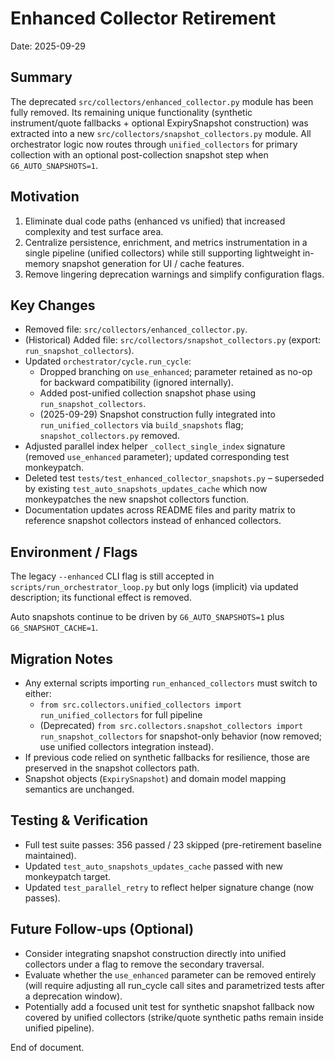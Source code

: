 Enhanced Collector Retirement
=============================

Date: 2025-09-29

Summary
-------
The deprecated `src/collectors/enhanced_collector.py` module has been fully
removed. Its remaining unique functionality (synthetic instrument/quote
fallbacks + optional ExpirySnapshot construction) was extracted into a new
`src/collectors/snapshot_collectors.py` module. All orchestrator logic now
routes through `unified_collectors` for primary collection with an optional
post-collection snapshot step when `G6_AUTO_SNAPSHOTS=1`.

Motivation
----------
1. Eliminate dual code paths (enhanced vs unified) that increased complexity
   and test surface area.
2. Centralize persistence, enrichment, and metrics instrumentation in a single
   pipeline (unified collectors) while still supporting lightweight in-memory
   snapshot generation for UI / cache features.
3. Remove lingering deprecation warnings and simplify configuration flags.

Key Changes
-----------
* Removed file: `src/collectors/enhanced_collector.py`.
* (Historical) Added file: `src/collectors/snapshot_collectors.py` (export: `run_snapshot_collectors`).
* Updated `orchestrator/cycle.run_cycle`:
  - Dropped branching on `use_enhanced`; parameter retained as no-op for
    backward compatibility (ignored internally).
  - Added post-unified collection snapshot phase using `run_snapshot_collectors`.
  - (2025-09-29) Snapshot construction fully integrated into `run_unified_collectors` via `build_snapshots` flag; `snapshot_collectors.py` removed.
* Adjusted parallel index helper `_collect_single_index` signature (removed
  `use_enhanced` parameter); updated corresponding test monkeypatch.
* Deleted test `tests/test_enhanced_collector_snapshots.py` – superseded by
  existing `test_auto_snapshots_updates_cache` which now monkeypatches the new
  snapshot collectors function.
* Documentation updates across README files and parity matrix to reference
  snapshot collectors instead of enhanced collectors.

Environment / Flags
-------------------
The legacy `--enhanced` CLI flag is still accepted in `scripts/run_orchestrator_loop.py`
but only logs (implicit) via updated description; its functional effect is removed.

Auto snapshots continue to be driven by `G6_AUTO_SNAPSHOTS=1` plus `G6_SNAPSHOT_CACHE=1`.

Migration Notes
---------------
* Any external scripts importing `run_enhanced_collectors` must switch to either:
  - `from src.collectors.unified_collectors import run_unified_collectors` for full pipeline
  - (Deprecated) `from src.collectors.snapshot_collectors import run_snapshot_collectors` for snapshot-only behavior (now removed; use unified collectors integration instead).
* If previous code relied on synthetic fallbacks for resilience, those are preserved in the snapshot collectors path.
* Snapshot objects (`ExpirySnapshot`) and domain model mapping semantics are unchanged.

Testing & Verification
----------------------
* Full test suite passes: 356 passed / 23 skipped (pre-retirement baseline maintained).
* Updated `test_auto_snapshots_updates_cache` passed with new monkeypatch target.
* Updated `test_parallel_retry` to reflect helper signature change (now passes).

Future Follow-ups (Optional)
----------------------------
* Consider integrating snapshot construction directly into unified collectors under a flag to remove the secondary traversal.
* Evaluate whether the `use_enhanced` parameter can be removed entirely (will require adjusting all run_cycle call sites and parametrized tests after a deprecation window).
* Potentially add a focused unit test for synthetic snapshot fallback now covered by unified collectors (strike/quote synthetic paths remain inside unified pipeline).

End of document.
